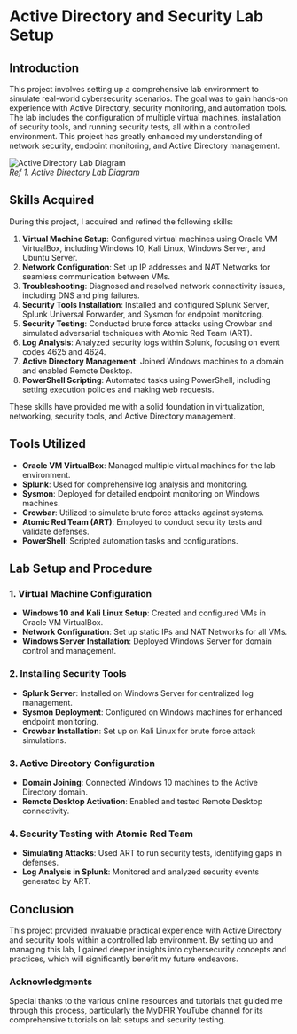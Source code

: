 # Active Directory and Security Lab Setup

## Introduction

This project involves setting up a comprehensive lab environment to simulate real-world cybersecurity scenarios. The goal was to gain hands-on experience with Active Directory, security monitoring, and automation tools. The lab includes the configuration of multiple virtual machines, installation of security tools, and running security tests, all within a controlled environment. This project has greatly enhanced my understanding of network security, endpoint monitoring, and Active Directory management.

![Active Directory Lab Diagram](Active_Directory.jpg) <br>
*Ref 1. Active Directory Lab Diagram*

## Skills Acquired

During this project, I acquired and refined the following skills:

1. **Virtual Machine Setup**: Configured virtual machines using Oracle VM VirtualBox, including Windows 10, Kali Linux, Windows Server, and Ubuntu Server.
2. **Network Configuration**: Set up IP addresses and NAT Networks for seamless communication between VMs.
3. **Troubleshooting**: Diagnosed and resolved network connectivity issues, including DNS and ping failures.
4. **Security Tools Installation**: Installed and configured Splunk Server, Splunk Universal Forwarder, and Sysmon for endpoint monitoring.
5. **Security Testing**: Conducted brute force attacks using Crowbar and simulated adversarial techniques with Atomic Red Team (ART).
6. **Log Analysis**: Analyzed security logs within Splunk, focusing on event codes 4625 and 4624.
7. **Active Directory Management**: Joined Windows machines to a domain and enabled Remote Desktop.
8. **PowerShell Scripting**: Automated tasks using PowerShell, including setting execution policies and making web requests.

These skills have provided me with a solid foundation in virtualization, networking, security tools, and Active Directory management.

## Tools Utilized

- **Oracle VM VirtualBox**: Managed multiple virtual machines for the lab environment.
- **Splunk**: Used for comprehensive log analysis and monitoring.
- **Sysmon**: Deployed for detailed endpoint monitoring on Windows machines.
- **Crowbar**: Utilized to simulate brute force attacks against systems.
- **Atomic Red Team (ART)**: Employed to conduct security tests and validate defenses.
- **PowerShell**: Scripted automation tasks and configurations.

## Lab Setup and Procedure

### 1. Virtual Machine Configuration

- **Windows 10 and Kali Linux Setup**: Created and configured VMs in Oracle VM VirtualBox.
- **Network Configuration**: Set up static IPs and NAT Networks for all VMs.
- **Windows Server Installation**: Deployed Windows Server for domain control and management.

### 2. Installing Security Tools

- **Splunk Server**: Installed on Windows Server for centralized log management.
- **Sysmon Deployment**: Configured on Windows machines for enhanced endpoint monitoring.
- **Crowbar Installation**: Set up on Kali Linux for brute force attack simulations.

### 3. Active Directory Configuration

- **Domain Joining**: Connected Windows 10 machines to the Active Directory domain.
- **Remote Desktop Activation**: Enabled and tested Remote Desktop connectivity.

### 4. Security Testing with Atomic Red Team

- **Simulating Attacks**: Used ART to run security tests, identifying gaps in defenses.
- **Log Analysis in Splunk**: Monitored and analyzed security events generated by ART.

## Conclusion

This project provided invaluable practical experience with Active Directory and security tools within a controlled lab environment. By setting up and managing this lab, I gained deeper insights into cybersecurity concepts and practices, which will significantly benefit my future endeavors.

### Acknowledgments

Special thanks to the various online resources and tutorials that guided me through this process, particularly the MyDFIR YouTube channel for its comprehensive tutorials on lab setups and security testing.
